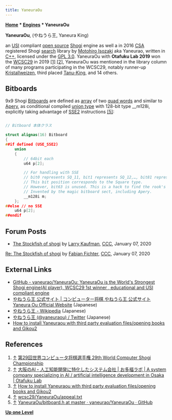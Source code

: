 ```yaml
---
title: YaneuraOu
---
```

**[Home](Home "Home") \* [Engines](Engines "Engines") \* YaneuraOu**


**YaneuraOu**, (やねうら王, Yaneura King)  

an [USI](USI "USI") compliant [open source](Category:Open_Source "Category:Open Source") [Shogi](Shogi "Shogi") engine as well a in 2016 [CSA](CSA "CSA") registered Shogi [search](Search "Search") library by [Motohiro Isozaki](Motohiro_Isozaki "Motohiro Isozaki") aka Yaneurao, written in [C++](Cpp "Cpp"), licensed under the [GPL 3.0](Free_Software_Foundation#GPL "Free Software Foundation"). YaneuraOu with **Otafuku Lab 2019** won the [WCSC29](index.php?title=WCSC29&action=edit&redlink=1 "WCSC29 (page does not exist)") in 2019 <a id="cite-note-1" href="#cite-ref-1">[1]</a> <a id="cite-note-2" href="#cite-ref-2">[2]</a>, YaneuraOu was mentioned in the library column of many programs participating in the WCSC29, notably runner-up [Kristallweizen](Kristallweizen "Kristallweizen"), third placed [Tanu-King](index.php?title=Tanu-King&action=edit&redlink=1 "Tanu-King (page does not exist)"), and 14 others.



## Bitboards


9x9 Shogi [Bitboards](Bitboards "Bitboards") are defined as [array](Array "Array") of two [quad words](Quad_Word "Quad Word") and similar to [Apery](Apery#Bitboards "Apery"), as conditional compiled [union type](https://en.wikipedia.org/wiki/Union_type) with 128-bit type \_\_m128i, explicitly taking advantage of [SSE2](SSE2 "SSE2") instructions <a id="cite-note-5" href="#cite-ref-5">[5]</a>:




```C++

// Bitboard 本体クラス

struct alignas(16) Bitboard
{
##if defined (USE_SSE2)
	union
	{
		// 64bit each
		u64 p[2];

		// For handling with SSE
		// bit0 represents SQ_11, bit1 represents SQ_12,…, bit81 represents SQ_99.
		// This bit position corresponds to the Square type.
		// However, bit63 is unused. This is a hack to find the rook's advantage with one pext by leaving here.
		// Invented by the magic bitboard sect, including Apery.
		__m128i m;
	};
##else // no SSE
	u64 p[2];
##endif

```

## Forum Posts


* [The Stockfish of shogi](http://talkchess.com/forum3/viewtopic.php?t=72754) by [Larry Kaufman](Larry_Kaufman "Larry Kaufman"), [CCC](CCC "CCC"), January 07, 2020


 [Re: The Stockfish of shogi](http://www.talkchess.com/forum3/viewtopic.php?f=2&t=72754&start=1) by [Fabian Fichter](index.php?title=Fabian_Fichter&action=edit&redlink=1 "Fabian Fichter (page does not exist)"), [CCC](CCC "CCC"), January 07, 2020
## External Links


* [GitHub - yaneurao/YaneuraOu: YaneuraOu is the World's Strongest Shogi engine(AI player), WCSC29 1st winner , educational and USI compliant engine](https://github.com/yaneurao/YaneuraOu)
* [やねうら王 公式サイト | コンピューター将棋 やねうら王 公式サイト Yaneura Ou Official Website](http://yaneuraou.yaneu.com/) (Japanese)
* [やねうら王 - Wikipedia](https://ja.wikipedia.org/wiki/%E3%82%84%E3%81%AD%E3%81%86%E3%82%89%E7%8E%8B) (Japanese)
* [やねうら王 (@yaneuraou) / Twitter](https://twitter.com/yaneuraou) (Japanese)
* [How to install Yaneuraou with third party evaluation files/opening books and Gikou2](https://www.uuunuuun.com/single-post/2017/12/09/how-to-install-yaneuraou-engine-with-third-party-evaluation-fileopening-book)


## References


1. <a id="cite-ref-1" href="#cite-note-1">↑</a> [第29回世界コンピュータ将棋選手権 29th World Computer Shogi Championship](http://www2.computer-shogi.org/wcsc29/)
2. <a id="cite-ref-2" href="#cite-note-2">↑</a> [大阪のAI・人工知能開発に特化したシステム会社 | お多福ラボ | A system company specializing in AI / artificial intelligence development in Osaka | Otafuku Lab](https://otafuku-lab.co/)
3. <a id="cite-ref-3" href="#cite-note-3">↑</a> [How to install Yaneuraou with third party evaluation files/opening books and Gikou2](https://www.uuunuuun.com/single-post/2017/12/09/how-to-install-yaneuraou-engine-with-third-party-evaluation-fileopening-book)
4. <a id="cite-ref-4" href="#cite-note-4">↑</a> [wcsc29/YaneuraOu/appeal.txt](https://www.apply.computer-shogi.org/wcsc29/appeal/YaneuraOu/appeal.txt)
5. <a id="cite-ref-5" href="#cite-note-5">↑</a> [YaneuraOu/bitboard.h at master · yaneurao/YaneuraOu · GitHub](https://github.com/yaneurao/YaneuraOu/blob/master/source/bitboard.h)

**[Up one Level](Engines "Engines")**







 
